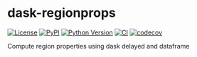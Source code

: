 # dask-regionprops

[![License](https://img.shields.io/pypi/l/dask-regionprops.svg?color=green)](https://github.com/jrussell25/dask-regionprops/raw/master/LICENSE)
[![PyPI](https://img.shields.io/pypi/v/dask-regionprops.svg?color=green)](https://pypi.org/project/dask-regionprops)
[![Python Version](https://img.shields.io/pypi/pyversions/dask-regionprops.svg?color=green)](https://python.org)
[![CI](https://github.com/jrussell25/dask-regionprops/workflows/ci/badge.svg)](https://github.com/jrussell25/dask-regionprops/actions)
[![codecov](https://codecov.io/gh/jrussell25/dask-regionprops/branch/master/graph/badge.svg)](https://codecov.io/gh/jrussell25/dask-regionprops)

Compute region properties using dask delayed and dataframe
